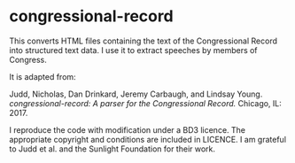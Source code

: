 
# congressional-record

This converts HTML files containing the text of the Congressional Record into structured text data. I use it to extract speeches by members of Congress.

It is adapted from:

Judd, Nicholas, Dan Drinkard, Jeremy Carbaugh, and Lindsay Young. *congressional-record: A parser for the Congressional Record.* Chicago, IL: 2017.

I reproduce the code with modification under a BD3 licence. The appropriate copyright and conditions are included in LICENCE. I am grateful to Judd et al. and the Sunlight Foundation for their work.
